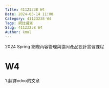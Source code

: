 ```yaml
---
Title: 41123238 W4
Date: 2024-03-14 11:00
Category: 41123238 W4
Tags: 網誌編寫
Slug: 41123238 W4
Author: kmol
---
```


2024 Spring 網際內容管理與協同產品設計實習課程

<!-- PELICAN_END_SUMMARY -->

# W4

1.翻譯odoo的文章